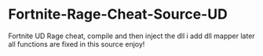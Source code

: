 # Fortnite-Rage-Cheat-Source-UD
Fortnite UD Rage cheat, compile and then inject the dll i add dll mapper later all functions are fixed in this source enjoy!






